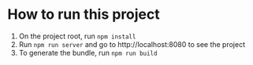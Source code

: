 # How to run this project

1. On the project root, run `npm install`
2. Run `npm run server` and go to http://localhost:8080 to see the project
3. To generate the bundle, run `npm run build`
